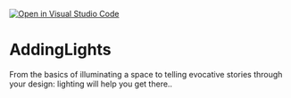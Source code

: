 [![Open in Visual Studio Code](https://classroom.github.com/assets/open-in-vscode-c66648af7eb3fe8bc4f294546bfd86ef473780cde1dea487d3c4ff354943c9ae.svg)](https://classroom.github.com/online_ide?assignment_repo_id=8858615&assignment_repo_type=AssignmentRepo)
# AddingLights
From the basics of illuminating a space to telling evocative stories through your design: lighting will help you get there..


